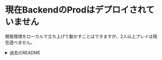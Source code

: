 # 現在BackendのProdはデプロイされていません
開発環境をローカルで立ち上げて動かすことはできますが、2人以上プレイは現在遊べません。

<details>
<summary>過去のREADME</summary>

# server

パンの耳のバックエンドです。

## API
- POST /rooms
  - 部屋新規作成
  - ResponseでRoomId, Passwordを返す
- POST /rooms/:id/join
  - RoomIdを渡して部屋に入る。
  - jsonで新規作成時に受け取ったpasswordを渡す必要あり
- POST /rooms/:id/exit
  - RoomIdを渡して部屋から出る。
  - 0人以下になる場合はエラーを返す。
- DELETE /rooms/:id
  - 必要無くなった部屋を削除する。

## Local 起動方法
- 前提条件
  - Golang 1.18
  - [wscat](https://www.npmjs.com/package/wscat)
  - [httpie](https://httpie.io/docs/cli/installation)

### 事前準備
```
# wscatを入れる
npm install -g wscat

# httpieを入れる
brew update
brew install httpie
```

- 環境変数を設定
  - Dev: development

### サーバの起動
```bash
make build
make run
```

### サーバを叩いてみる
- REST
```bash
http :8080/ # httpieの利用を想定
```

- Websocket
```bash
wscat -c ws://localhost:8080/ws # wscatの利用を想定    
```

</details>